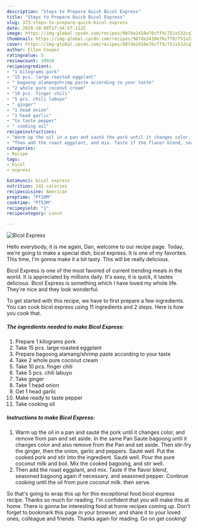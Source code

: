 ```yaml
---
description: "Steps to Prepare Quick Bicol Express"
title: "Steps to Prepare Quick Bicol Express"
slug: 373-steps-to-prepare-quick-bicol-express
date: 2020-10-08T17:44:57.112Z
image: https://img-global.cpcdn.com/recipes/987de2410e76cff9/751x532cq70/bicol-express-recipe-main-photo.jpg
thumbnail: https://img-global.cpcdn.com/recipes/987de2410e76cff9/751x532cq70/bicol-express-recipe-main-photo.jpg
cover: https://img-global.cpcdn.com/recipes/987de2410e76cff9/751x532cq70/bicol-express-recipe-main-photo.jpg
author: Ellen Cooper
ratingvalue: 5
reviewcount: 19910
recipeingredient:
- "1 kilograms pork"
- "15 pcs. large roasted eggplant"
- " bagoong alamangshrimp paste according to your taste"
- "2 whole pure coconut cream"
- "10 pcs. finger chili"
- "5 pcs. chili labuyo"
- " ginger"
- "1 head onion"
- "1 head garlic"
- "to taste pepper"
- " cooking oil"
recipeinstructions:
- "Warm up the oil in a pan and sauté the pork until it changes color, and remove from pan and set aside. In the same Pan Saute bagoong until it changes color and also remove from the Pan and set aside. Then stir-fry the ginger, then the onion, garlic and peppers. Sauté well. Put the cooked pork and stir into the ingredient. Sauté well. Pour the pure coconut milk and boil. Mix the cooked bagoong, and stir well."
- "Then add the roast eggplant, and mix. Taste if the flavor blend, seasoned bagoong again if necessary. and seasoned pepper. Continue cooking until the oil from pure coconut milk. then serve."
categories:
- Recipe
tags:
- bicol
- express

katakunci: bicol express 
nutrition: 242 calories
recipecuisine: American
preptime: "PT20M"
cooktime: "PT53M"
recipeyield: "1"
recipecategory: Lunch

---
```



![Bicol Express](https://img-global.cpcdn.com/recipes/987de2410e76cff9/751x532cq70/bicol-express-recipe-main-photo.jpg)

Hello everybody, it is me again, Dan, welcome to our recipe page. Today, we're going to make a special dish, bicol express. It is one of my favorites. This time, I'm gonna make it a bit tasty. This will be really delicious.



Bicol Express is one of the most favored of current trending meals in the world. It is appreciated by millions daily. It's easy, it is quick, it tastes delicious. Bicol Express is something which I have loved my whole life. They're nice and they look wonderful.


To get started with this recipe, we have to first prepare a few ingredients. You can cook bicol express using 11 ingredients and 2 steps. Here is how you cook that.

<!--inarticleads1-->

##### The ingredients needed to make Bicol Express:

1. Prepare 1 kilograms pork
1. Take 15 pcs. large roasted eggplant
1. Prepare  bagoong alamang/shrimp paste according to your taste
1. Take 2 whole pure coconut cream
1. Take 10 pcs. finger chili
1. Take 5 pcs. chili labuyo
1. Take  ginger
1. Take 1 head onion
1. Get 1 head garlic
1. Make ready to taste pepper
1. Take  cooking oil




<!--inarticleads2-->

##### Instructions to make Bicol Express:

1. Warm up the oil in a pan and sauté the pork until it changes color, and remove from pan and set aside. In the same Pan Saute bagoong until it changes color and also remove from the Pan and set aside. Then stir-fry the ginger, then the onion, garlic and peppers. Sauté well. Put the cooked pork and stir into the ingredient. Sauté well. Pour the pure coconut milk and boil. Mix the cooked bagoong, and stir well.
1. Then add the roast eggplant, and mix. Taste if the flavor blend, seasoned bagoong again if necessary. and seasoned pepper. Continue cooking until the oil from pure coconut milk. then serve.




So that's going to wrap this up for this exceptional food bicol express recipe. Thanks so much for reading. I'm confident that you will make this at home. There is gonna be interesting food at home recipes coming up. Don't forget to bookmark this page in your browser, and share it to your loved ones, colleague and friends. Thanks again for reading. Go on get cooking!

